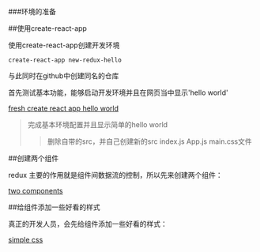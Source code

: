 ###环境的准备

##使用create-react-app

使用create-react-app创建开发环境
```
create-react-app new-redux-hello
```
与此同时在github中创建同名的仓库

首先测试基本功能，能够启动开发环境并且在网页当中显示'hello world'


[fresh create react app hello world](https://github.com/liulu1012/new-redux-hello/commit/54c66ac72071efed10c21aa441f37a4b30db08dd)
>完成基本环境配置并且显示简单的hello world
>>删除自带的src，并自己创建新的src index.js App.js main.css文件

##创建两个组件

redux 主要的作用就是组件间数据流的控制，所以先来创建两个组件：

[two components](https://github.com/liulu1012/new-redux-hello/commit/e91e5c18822d957f3cb29929baf3f5aec0c3bc5c)

##给组件添加一些好看的样式

真正的开发人员，会先给组件添加一些好看的样式：

[simple css](https://github.com/liulu1012/new-redux-hello/commit/43cddcd783103edb93ce83a941da68e6cf102776)

